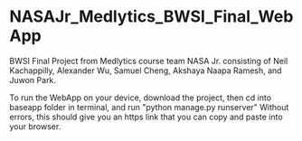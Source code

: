 # NASAJr_Medlytics_BWSI_Final_WebApp

BWSI Final Project from Medlytics course team NASA Jr. consisting of Neil Kachappilly, Alexander Wu, Samuel Cheng, Akshaya Naapa Ramesh, and Juwon Park.

To run the WebApp on your device, download the project, then cd into baseapp folder in terminal, and run "python manage.py runserver" Without errors, this should give you an https link that you can copy and paste into your browser. 

